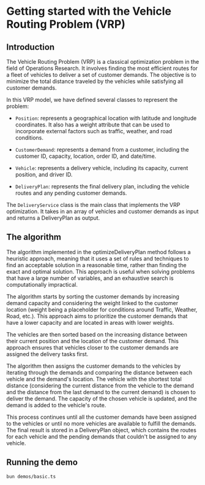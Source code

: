 # Getting started with the Vehicle Routing Problem (VRP) 

## Introduction
The Vehicle Routing Problem (VRP) is a classical optimization problem in the field of Operations Research. It involves finding the most efficient routes for a fleet of vehicles to deliver a set of customer demands. The objective is to minimize the total distance traveled by the vehicles while satisfying all customer demands.

In this VRP model, we have defined several classes to represent the problem:

* `Position`: represents a geographical location with latitude and longitude coordinates. It also has a weight attribute that can be used to incorporate external factors such as traffic, weather, and road conditions.

* `CustomerDemand`: represents a demand from a customer, including the customer ID, capacity, location, order ID, and date/time.

* `Vehicle`: represents a delivery vehicle, including its capacity, current position, and driver ID.

* `DeliveryPlan`: represents the final delivery plan, including the vehicle routes and any pending customer demands.

The `DeliveryService` class is the main class that implements the VRP optimization. It takes in an array of vehicles and customer demands as input and returns a DeliveryPlan as output.

## The algorithm
The algorithm implemented in the optimizeDeliveryPlan method follows a heuristic approach, meaning that it uses a set of rules and techniques to find an acceptable solution in a reasonable time, rather than finding the exact and optimal solution. This approach is useful when solving problems that have a large number of variables, and an exhaustive search is computationally impractical.

The algorithm starts by sorting the customer demands by increasing demand capacity and considering the weight linked to the customer location (weight being a placeholder for conditions around Traffic, Weather, Road, etc.). This approach aims to prioritize the customer demands that have a lower capacity and are located in areas with lower weights.

The vehicles are then sorted based on the increasing distance between their current position and the location of the customer demand. This approach ensures that vehicles closer to the customer demands are assigned the delivery tasks first.

The algorithm then assigns the customer demands to the vehicles by iterating through the demands and comparing the distance between each vehicle and the demand's location. The vehicle with the shortest total distance (considering the current distance from the vehicle to the demand and the distance from the last demand to the current demand) is chosen to deliver the demand. The capacity of the chosen vehicle is updated, and the demand is added to the vehicle's route.

This process continues until all the customer demands have been assigned to the vehicles or until no more vehicles are available to fulfill the demands. The final result is stored in a DeliveryPlan object, which contains the routes for each vehicle and the pending demands that couldn't be assigned to any vehicle.

## Running the demo

```bash
bun demos/basic.ts
```